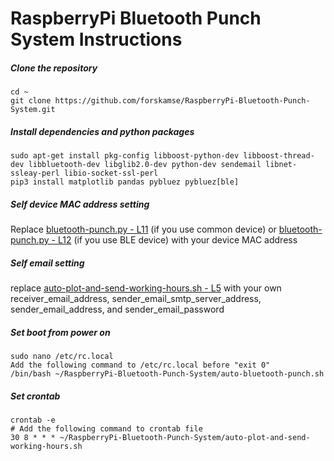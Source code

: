 # RaspberryPi Bluetooth Punch System Instructions

##### Clone the repository
```
cd ~
git clone https://github.com/forskamse/RaspberryPi-Bluetooth-Punch-System.git
```
##### Install dependencies and python packages
 ```
sudo apt-get install pkg-config libboost-python-dev libboost-thread-dev libbluetooth-dev libglib2.0-dev python-dev sendemail libnet-ssleay-perl libio-socket-ssl-perl
pip3 install matplotlib pandas pybluez pybluez[ble] 
```
##### Self device MAC address setting
Replace [bluetooth-punch.py - L11](https://github.com/forskamse/RaspberryPi-Bluetooth-Punch-System/blob/master/bluetooth-punch.py#L11) (if you use common device) or [bluetooth-punch.py - L12](https://github.com/forskamse/RaspberryPi-Bluetooth-Punch-System/blob/master/bluetooth-punch.py#L12) (if you use BLE device) with your device MAC address 
##### Self email setting
replace [auto-plot-and-send-working-hours.sh - L5](https://github.com/forskamse/RaspberryPi-Bluetooth-Punch-System/blob/master/auto-plot-and-send-working-hours.sh#L5) with your own receiver_email_address, sender_email_smtp_server_address, sender_email_address, and sender_email_password

##### Set boot from power on
```
sudo nano /etc/rc.local
Add the following command to /etc/rc.local before "exit 0"
/bin/bash ~/RaspberryPi-Bluetooth-Punch-System/auto-bluetooth-punch.sh
```
##### Set crontab
```
crontab -e
# Add the following command to crontab file
30 8 * * * ~/RaspberryPi-Bluetooth-Punch-System/auto-plot-and-send-working-hours.sh
```
